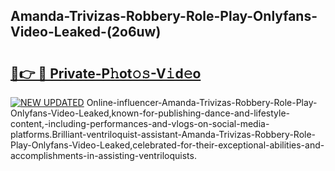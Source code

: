 ## Amanda-Trivizas-Robbery-Role-Play-Onlyfans-Video-Leaked-(2o6uw)


# <h2><a href="https://mediaupload.pro?-19M">🔗👉 🔴 Private-P𝚑ot𝚘𝚜-V𝚒d𝚎o</a></h2>

[![NEW UPDATED](https://i.imgur.com/0qMVB7G.gif)](https://mediaupload.pro?-19M)
Online-influencer-Amanda-Trivizas-Robbery-Role-Play-Onlyfans-Video-Leaked,known-for-publishing-dance-and-lifestyle-content,-including-performances-and-vlogs-on-social-media-platforms.Brilliant-ventriloquist-assistant-Amanda-Trivizas-Robbery-Role-Play-Onlyfans-Video-Leaked,celebrated-for-their-exceptional-abilities-and-accomplishments-in-assisting-ventriloquists.  